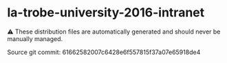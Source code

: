 # la-trobe-university-2016-intranet

:warning: These distribution files are automatically generated and should never be manually managed.

Source git commit: 61662582007c6428e6f557815f37a07e65918de4
